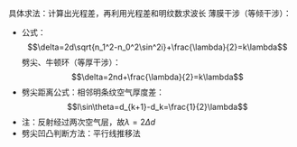 具体求法：计算出光程差，再利用光程差和明纹数求波长
薄膜干涉（等倾干涉）：
- 公式：$$\delta=2d\sqrt{n_1^2-n_0^2\sin^2i}+\frac{\lambda}{2}=k\lambda$$
劈尖、牛顿环（等厚干涉）：$$\delta=2nd+\frac{\lambda}{2}=k\lambda$$
- 劈尖距离公式：相邻明条纹空气厚度差：$$l\sin\theta=d_{k+1}-d_k=\frac{1}{2}\lambda$$
- 注：反射经过两次空气层，故$\lambda=2\Delta d$
- 劈尖凹凸判断方法：平行线推移法